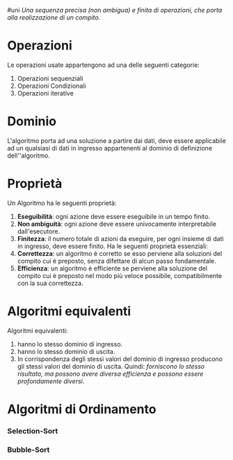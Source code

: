 #uni 
_Una sequenza precisa (non ambigua) e finita di operazioni, che porta alla realizzazione di un compito._
# Operazioni
Le operazioni usate appartengono ad una delle seguenti categorie:
1. Operazioni sequenziali
2. Operazioni Condizionali
3. Operazioni iterative
# Dominio
 L'algoritmo porta ad una soluzione a partire dai dati, deve essere applicabile ad un qualsiasi di dati in ingresso appartenenti al dominio di definizione dell''algoritmo.
# Proprietà
 Un Algoritmo ha le seguenti proprietà:
 1. __Eseguibilità__: ogni azione deve essere eseguibile in un tempo finito.
 2. __Non ambiguità__: ogni azione deve essere univocamente interpretabile dall'esecutore.
 3. __Finitezza__: il numero totale di azioni da eseguire, per ogni insieme di dati in ingresso, deve essere finito.
Ha le seguenti proprietà essenziali:
1. __Correttezza__: un algoritmo è corretto se esso perviene alla soluzioni del compito cui è preposto, senza difettare di alcun passo fondamentale.
2. __Efficienza__: un algoritmo è efficiente se perviene alla soluzione del compito cui è preposto nel modo più veloce possibile, compatibilmente con la sua correttezza.
# Algoritmi equivalenti
Algoritmi equivalenti:
1. hanno lo stesso dominio di ingresso.
2. hanno lo stesso dominio di uscita.
3. In corrispondenza degli stessi valori del dominio di ingresso producono gli stessi valori del dominio di uscita.
Quindi: _forniscono lo stesso risultato, ma possono avere diversa efficienza e possono essere profondamente diversi_.
# Algoritmi di Ordinamento
### Selection-Sort

### Bubble-Sort